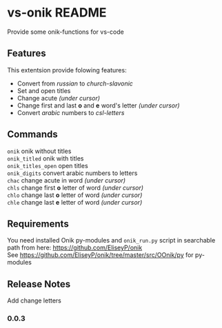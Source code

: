 # vs-onik README

Provide some onik-functions for vs-code

## Features

This extentsion provide folowing features:  
* Convert from *russian* to *church-slavonic*  
* Set and open titles  
* Change acute *(under cursor)*  
* Change first and last **o** and **e** word's letter *(under cursor)*
* Convert *arabic* numbers to *csl-letters*

## Commands

`onik`  onik without titles  
`onik_titled`  onik with titles  
`onik_titles_open` open titles   
`onik_digits` convert arabic numbers to letters   
`chac` change acute in word *(under cursor)*  
`chls` change first **o** letter of word *(under cursor)*  
`chlo` change last **o** letter of word *(under cursor)*    
`chle` change last **e** letter of word *(under cursor)*    

## Requirements

You need installed Onik py-modules and `onik_run.py` script in searchable path from here: https://github.com/EliseyP/onik  
See https://github.com/EliseyP/onik/tree/master/src/OOnik/py for py-modules

## Release Notes

Add change letters 

### 0.0.3
